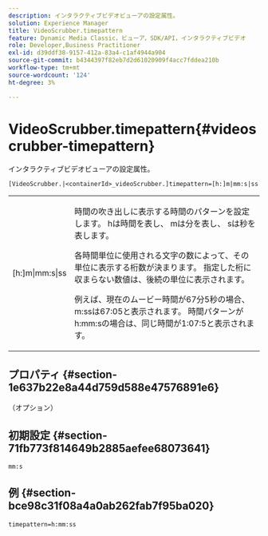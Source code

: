 ```yaml
---
description: インタラクティブビデオビューアの設定属性。
solution: Experience Manager
title: VideoScrubber.timepattern
feature: Dynamic Media Classic，ビューア，SDK/API，インタラクティブビデオ
role: Developer,Business Practitioner
exl-id: d39ddf38-9157-412a-83a4-c1af4944a904
source-git-commit: b4344397f82eb7d2d61020909f4acc7fddea210b
workflow-type: tm+mt
source-wordcount: '124'
ht-degree: 3%

---
```


# VideoScrubber.timepattern{#videoscrubber-timepattern}

インタラクティブビデオビューアの設定属性。

`[VideoScrubber.|<containerId>_videoScrubber.]timepattern=[h:]m|mm:s|ss`

<table id="table_441553CD34C94A58A9D7CBF772DEDDB6"> 
 <tbody> 
  <tr> 
   <td colname="col1"> <p> <span class="codeph"> [h:]m|mm:s|ss</span> </p> </td> 
   <td colname="col2"> <p> 時間の吹き出しに表示する時間のパターンを設定します。<span class="codeph"> h</span>は時間を表し、<span class="codeph"> m</span>は分を表し、<span class="codeph"> s</span>は秒を表します。 </p> <p>各時間単位に使用される文字の数によって、その単位に表示する桁数が決まります。 指定した桁に収まらない数値は、後続の単位に表示されます。 </p> <p>例えば、現在のムービー時間が67分5秒の場合、<span class="codeph"> m:ss</span>は67:05と表示されます。 時間パターンが<span class="codeph"> h:mm:s</span>の場合は、同じ時間が1:07:5と表示されます。 </p> </td> 
  </tr> 
 </tbody> 
</table>

## プロパティ {#section-1e637b22e8a44d759d588e47576891e6}

（オプション）

## 初期設定 {#section-71fb773f814649b2885aefee68073641}

`mm:s`

## 例 {#section-bce98c31f08a4a0ab262fab7f95ba020}

```
timepattern=h:mm:ss
```
